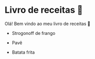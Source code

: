 # Livro de receitas :ear_of_rice:

Olá! Bem vindo ao meu livro de receitas :email:

- Strogonoff de frango

- Pavê
- Batata frita 
  
  
  
